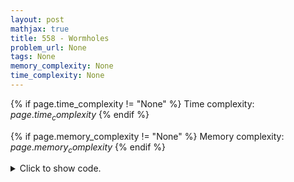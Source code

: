 ```yaml
---
layout: post
mathjax: true
title: 558 - Wormholes
problem_url: None
tags: None
memory_complexity: None
time_complexity: None
---
```




{% if page.time_complexity != "None" %}
Time complexity: ${{ page.time_complexity }}$
{% endif %}

{% if page.memory_complexity != "None" %}
Memory complexity: ${{ page.memory_complexity }}$
{% endif %}

<details>
<summary>
<p style="display:inline">Click to show code.</p>
</summary>
```cpp
{% raw %}
using namespace std;
using vi = vector<int>;
struct edge
{
    int a, b, c;
};
const int INF = 1e9;
int n, m;
vector<edge> edges;
bool solve(void)
{
    vi d(n, INF);
    d[0] = 0;
    bool negcycle;
    for (int i = 0; i < n; ++i)
    {
        negcycle = false;
        for (const auto &e : edges)
        {
            if (d[e.a] < INF and d[e.b] > d[e.a] + e.c)
            {
                d[e.b] = max(-INF, d[e.a] + e.c);
                negcycle = true;
            }
        }
    }
    return negcycle;
}
int main(void)
{
    int t;
    cin >> t;
    while (t--)
    {
        cin >> n >> m;
        edges.assign(m, {});
        for (auto &e : edges)
            cin >> e.a >> e.b >> e.c;
        cout << (solve() ? "possible" : "not possible") << endl;
    }
    return 0;
}

{% endraw %}
```
</details>

